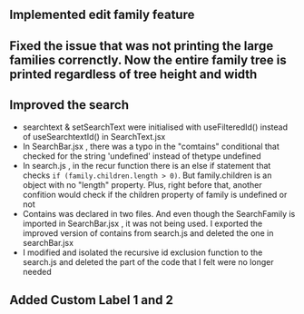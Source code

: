 ## Implemented edit family feature

## Fixed the issue that was not printing the large families correnctly. Now the entire family tree is printed regardless of tree height and width

## Improved the search

- searchtext & setSearchText were initialised with useFilteredId() instead of useSearchtextId() in SearchText.jsx
- In SearchBar.jsx , there was a typo in the "comtains" conditional that checked for the string 'undefined' instead of thetype undefined
- In search.js , in the recur function there is an else if statement that checks `if (family.children.length > 0)`. But family.children is an object with no "length" property. Plus, right before that, another confition would check if the children property of family is undefined or not
- Contains was declared in two files. And even though the SearchFamily is imported in SearchBar.jsx , it was not being used. I exported the improved version of contains from search.js and deleted the one in searchBar.jsx
- I modified and isolated the recursive id exclusion function to the search.js and deleted the part of the code that I felt were no longer needed

## Added Custom Label 1 and 2
